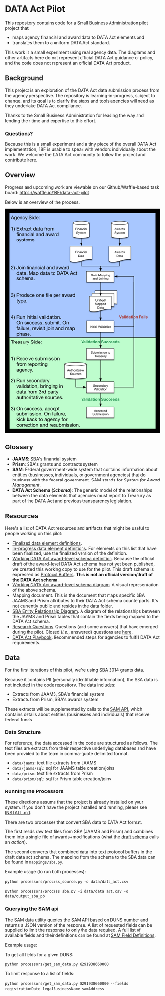 # DATA Act Pilot

This repository contains code for a Small Business Administration pilot project that:
* maps agency financial and award data to DATA Act elements and
* translates them to a uniform DATA Act standard.

This work is a small experiment using real agency data. The diagrams and other artifacts here do not represent official DATA Act guidance or policy, and the code does not represent an official DATA Act product.

## Background

This project is an exploration of the DATA Act data submission process from the agency perspective. The repository is learning-in-progress, subject to change, and its goal is to clarify the steps and tools agencies will need as they undertake DATA Act compliance.

Thanks to the Small Business Administration for leading the way and lending their time and expertise to this effort.

### Questions?

Because this is a small experiment and a tiny piece of the overall DATA Act implementation, 18F is unable to speak with vendors individually about the work. We welcome the DATA Act community to follow the project and contribute here.

## Overview

Progress and upcoming work are viewable on our Github/Waffle-based task board: https://waffle.io/18F/data-act-pilot

Below is an overview of the process.

![DATA Act Pilot Process Flow](https://raw.githubusercontent.com/18F/data-act-pilot/master/updated-validation-flow.png)

## Glossary
* **JAAMS**: SBA's financial system
* **Prism**: SBA's grants and contracts system
* **SAM**: Federal government-wide system that contains information about entities (businesses, individuals, or government agencies) that do business with the federal government. SAM stands for _System for Award Management_.
* **DATA Act Schema (_Schema_)**: The generic model of the relationships between the data elements that agencies must report to Treasury as part of the DATA Act and previous transparency legislation.

## Resources
Here's a list of DATA Act resources and artifacts that might be useful to people working on this pilot:

* [Finalized data element definitions](http://fedspendingtransparency.github.io/dataelements/ "Federal Spending Transparency Data Elements").
* [In-progress data element definitions](http://fedspendingtransparency.github.io/data-exchange-standard/ "Collaboration Space: Federal Spending Data Elements"). For elements on this list that have been finalized, use the finalized version of the definition.
* [Working DATA Act award-level schema definition](https://github.com/18F/data-act-pilot/blob/master/schema/data-act-schema.proto). Because the official draft of the award-level DATA Act schema has not yet been published, we created this working copy to use for the pilot. This draft schema is expressed as [Protocol Buffers](https://developers.google.com/protocol-buffers/). **This is not an official version/draft of the DATA Act schema**.
* [Working DATA Act award-level schema diagram](https://raw.githubusercontent.com/18F/data-act-pilot/master/schema/data-act-schema.png "Draft DATA Act award-level schema diagram"). A visual representation of the above schema.
* Mapping document. This is the document that maps specific SBA JAAMS and Prism attributes to their DATA Act schema counterparts. It's not currently public and resides in the data folder.
* [SBA Entity Relationship Diagram](https://raw.githubusercontent.com/18F/data-act-pilot/master/assets/images/jaams-prism-data-act-mapping.png "SBA ERD"). A diagram of the relationships between the JAAMS and Prism tables that contain the fields being mapped to the DATA Act schema.
* [Research Questions](https://github.com/18F/data-act-pilot/labels/research%20questions "open issues labeled as 'research'"). Questions (and some answers) that have emerged during the pilot. Closed (_i.e._, answered) questions are [here](https://github.com/18F/data-act-pilot/issues?q=label%3A%22research+questions%22+is%3Aclosed "closed issues labeled as 'research'").
* [DATA Act Playbook](https://www.usaspending.gov/Documents/Summary%20of%20DATA%20Act%20Playbook.pdf "DATA Act Playbook"). Recommended steps for agencies to fulfill DATA Act requirements.

## Data
For the first iterations of this pilot, we're using SBA 2014 grants data.

Because it contains PII (personally identifiable information), the SBA data is not included in the code repository. The data includes:

* Extracts from JAAMS, SBA's financial system
* Extracts from Prism, SBA's awards system

These extracts will be supplemented by calls to the [SAM API](https://gsa.github.io/sam_api/sam/index.html), which contains details about entities (businesses and individuals) that receive federal funds.

### Data Structure
For reference, the data accessed in the code are structured as follows. The text files are extracts from their respective underlying databases and have been provided to the team in comma-quote delimited format.

* `data/jaams`: text file extracts from JAAMS
* `data/jaams/sql`: sql for JAAMS table creation/joins
* `data/prism`: text file extracts from Prism
* `data/prism/sql`: sql for Prism table creation/joins

### Running the Processors
These directions assume that the project is already installed on your system. If you don't have the project installed and running, please see [INSTALL.md](INSTALL.md "Installation instructions").

There are two processes that convert SBA data to DATA Act format.

The first reads raw text files from SBA (JAAMS and Prism) and combines them into a single file of awards+modifications (what the [draft schema](https://raw.githubusercontent.com/18F/data-act-pilot/master/schema/data-act-schema.png) calls an _action_).

The second converts that combined data into text protocol buffers in the draft data act schema. The mapping from the schema to the SBA data can be found in `mappings/sba.py`.

Example usage (to run both processes):

`python processors/process_source.py -o data/data_act.csv`

`python processors/process_sba.py -i data/data_act.csv -o data/output_sba_pb`

### Querying the SAM api
The SAM data utility queries the SAM API based on DUNS number and returns a JSON version of the response. A list of requested fields can be supplied to limit the response to only the data required. A full list of available fields and their definitions can be found at [SAM Field Definitions](http://gsa.github.io/sam_api/sam/fields.html).

Example usage:

To get all fields for a given DUNS:

`python processors/get_sam_data.py 8291938660000`

To limit response to a list of fields:

`python processors/get_sam_data.py 8291938660000 --fields registrationDate legalBusinessName samAddress`
